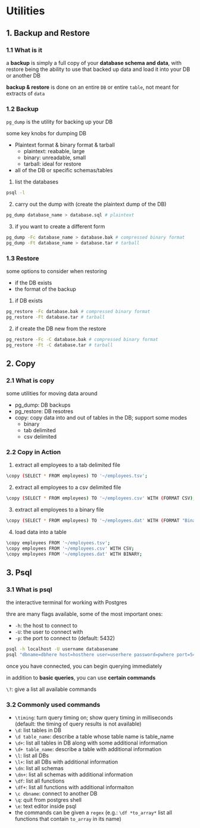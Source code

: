 # Utilities

## 1. Backup and Restore

### 1.1 What is it

a **backup** is simply a full copy of your **database schema and data**, with restore being the ability to use that backed up data and load it into your DB or another DB

**backup & restore** is done on an entire `DB` or entire `table`, not meant for extracts of `data`

### 1.2 Backup

`pg_dump` is the utility for backing up your DB

some key knobs for dumping DB

* Plaintext format & binary format & tarball
    * plaintext: reabable, large
    * binary: unreadable, small
    * tarball: ideal for restore
* all of the DB or specific schemas/tables

1. list the databases

```bash
psql -l
```

2. carry out the dump with (create the plaintext dump of the DB)

```bash
pg_dump database_name > database.sql # plaintext
```

3. if you want to create a different form

```bash
pg_dump -Fc database_name > database.bak # compressed binary format
pg_dump -Ft database_name > database.tar # tarball
```

### 1.3 Restore 

some options to consider when restoring

* if the DB exists
* the format of the backup

1. if DB exists

```bash
pg_restore -Fc database.bak # compressed binary format
pg_restore -Ft database.tar # tarball
```

2. if create the DB new from the restore

```bash
pg_restore -Fc -C database.bak # compressed binary format
pg_restore -Ft -C database.tar # tarball
```

## 2. Copy

### 2.1 What is copy

some utilities for moving data around

* pg_dump: DB backups
* pg_restore: DB resotres
* copy: copy data into and out of tables in the DB; support some modes
    * binary
    * tab delimited 
    * csv delimited 

### 2.2 Copy in Action

1. extract all employees to a tab delimited file

```bash
\copy (SELECT * FROM employees) TO '~/employees.tsv';
```

2. extract all employees to a csv delimited file

```bash
\copy (SELECT * FROM employees) TO '~/employees.csv' WITH (FORMAT CSV);
```

3. extract all employees to a binary file

```bash
\copy (SELECT * FROM employees) TO '~/employees.dat' WITH (FORMAT "Binary");
```

4. load data into a table

```bash
\copy employees FROM '~/employees.tsv';
\copy employees FROM '~/employees.csv' WITH CSV;
\copy employees FROM '~/employees.dat' WITH BINARY;
```

## 3. Psql

### 3.1 What is psql

the interactive terminal for working with Postgres

thre are many flags available, some of the most important ones:

* `-h`: the host to connect to
* `-U`: the user to connect with 
* `-p`: the port to connect to (default: 5432)

```bash
psql -h localhost -U username databasename
psql "dbname=dbhere host=hosthere user=userhere password=pwhere port=5432 sslmode=require" # another option, use a full string and let psql parses it
```

once you have connected, you can begin querying immediately

in addition to **basic queries**, you can use **certain commands**

`\?`: give a list all available commands

### 3.2 Commonly used commands

* `\timing`: turn query timing on; show query timing in milliseconds (default: the timing of query results is not available)
* `\d`: list tables in DB
* `\d table_name`: describe a table whose table name is table_name
* `\d+`: list all tables in DB along with some additional information
* `\d+ table_name`: describe a table with additional information
* `\l`: list all DBs
* `\l+`: list all DBs with additional information
* `\dn`: list all schemas
* `\dn+`: list all schemas with additional information
* `\df`: list all functions
* `\df+`: list all functions with additional informaiton
* `\c dbname`: connect to another DB
* `\q`: quit from postgres shell
* `\e`: text editor inside psql
* the commands can be given a `regex` (e.g.: `\df *to_array*` list all functions that contain `to_array` in its name)
